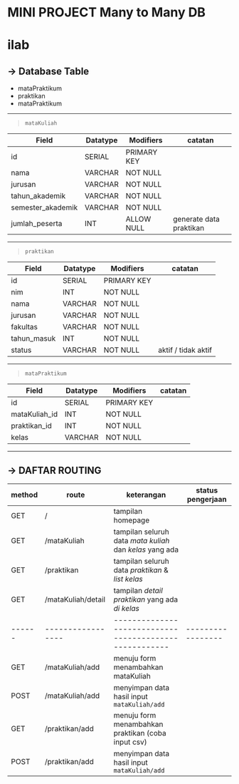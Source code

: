 # MINI PROJECT Many to Many DB

# ilab

## -> Database Table

- mataPraktikum
- praktikan
- mataPraktikum

---

> `mataKuliah`

| Field             | Datatype | Modifiers   | catatan                 |
| ----------------- | -------- | ----------- | ----------------------- |
| id                | SERIAL   | PRIMARY KEY |
| nama              | VARCHAR  | NOT NULL    |
| jurusan           | VARCHAR  | NOT NULL    |
| tahun_akademik    | VARCHAR  | NOT NULL    |
| semester_akademik | VARCHAR  | NOT NULL    |
| jumlah_peserta    | INT      | ALLOW NULL  | generate data praktikan |

---

> `praktikan`

| Field       | Datatype | Modifiers   | catatan             |
| ----------- | -------- | ----------- | ------------------- |
| id          | SERIAL   | PRIMARY KEY |
| nim         | INT      | NOT NULL    |
| nama        | VARCHAR  | NOT NULL    |
| jurusan     | VARCHAR  | NOT NULL    |
| fakultas    | VARCHAR  | NOT NULL    |
| tahun_masuk | INT      | NOT NULL    |
| status      | VARCHAR  | NOT NULL    | aktif / tidak aktif |

---

> `mataPraktikum`

| Field         | Datatype | Modifiers   | catatan |
| ------------- | -------- | ----------- | ------- |
| id            | SERIAL   | PRIMARY KEY |
| mataKuliah_id | INT      | NOT NULL    |
| praktikan_id  | INT      | NOT NULL    |
| kelas         | VARCHAR  | NOT NULL    |

---

## -> DAFTAR ROUTING

| method | route              | keterangan                                               | status pengerjaan |
| ------ | ------------------ | -------------------------------------------------------- | ----------------- |
| GET    | /                  | tampilan homepage                                        |
| GET    | /mataKuliah        | tampilan seluruh data _mata kuliah_ dan _kelas_ yang ada |
| GET    | /praktikan         | tampilan seluruh data _praktikan_ & _list kelas_         |
| GET    | /mataKuliah/detail | tampilan _detail praktikan_ yang ada _di kelas_          |
| ------ | -----------------  | ------------------------------------------------------   | ----------------- |
| GET    | /mataKuliah/add    | menuju form menambahkan mataKuliah                       |
| POST   | /mataKuliah/add    | menyimpan data hasil input `mataKuliah/add`              |
| GET    | /praktikan/add     | menuju form menambahkan praktikan (coba input csv)       |
| POST   | /praktikan/add     | menyimpan data hasil input `mataKuliah/add`              |
